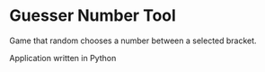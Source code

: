 # Guesser Number Tool
Game that random chooses a number between a selected bracket.  

Application written in Python
